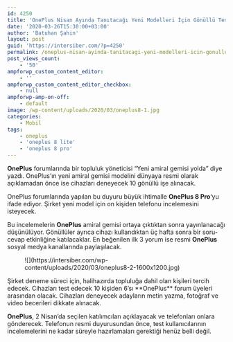 ```yaml
---
id: 4250
title: 'OnePlus Nisan Ayında Tanıtacağı Yeni Modelleri İçin Gönüllü Test Kullanıcıları Arıyor'
date: '2020-03-26T15:30:00+03:00'
author: 'Batuhan Şahin'
layout: post
guid: 'https://intersiber.com/?p=4250'
permalink: /oneplus-nisan-ayinda-tanitacagi-yeni-modelleri-icin-gonullu-test-kullanicilari-ariyor/
post_views_count:
    - '50'
ampforwp_custom_content_editor:
    - ''
ampforwp_custom_content_editor_checkbox:
    - null
ampforwp-amp-on-off:
    - default
image: /wp-content/uploads/2020/03/oneplus8-1.jpg
categories:
    - Mobil
tags:
    - oneplus
    - 'oneplus 8 lite'
    - 'oneplus 8 pro'
---
```


**OnePlus** forumlarında bir topluluk yöneticisi “Yeni amiral gemisi yolda” diye yazdı. OnePlus’ın yeni amiral gemisi modelini dünyaya resmi olarak açıklamadan önce ise cihazları deneyecek 10 gönüllü işe alınacak.

OnePlus forumlarında yapılan bu duyuru büyük ihtimalle **OnePlus 8 Pro**‘yu ifade ediyor. Şirket yeni model için on kişiden telefonu incelemesini isteyecek.

Bu incelemelerin **OnePlus** amiral gemisi ortaya çıktıktan sonra yayınlanacağı düşünülüyor. Gönüllüler ayrıca cihazı kullandıktan üç hafta sonra bir soru-cevap etkinliğine katılacaklar. En beğenilen ilk 3 yorum ise resmi **OnePlus** sosyal medya kanallarında paylaşılacak.

<figure class="wp-block-image size-large">![](https://intersiber.com/wp-content/uploads/2020/03/oneplus8-2-1600x1200.jpg)</figure>Şirket deneme süreci için, halihazırda topluluğa dahil olan kişileri tercih edecek. Cihazları test edecek 10 kişiden 6’sı **OnePlus** forum üyeleri arasından olacak. Cihazları deneyecek adayların metin yazma, fotoğraf ve video becerileri dikkate alınacak.

**OnePlus**, 2 Nisan’da seçilen katılımcıları açıklayacak ve telefonları onlara gönderecek. Telefonun resmi duyurusundan önce, test kullanıcılarının incelemelerini ne kadar süreyle hazırlamaları gerektiği henüz belli değil.